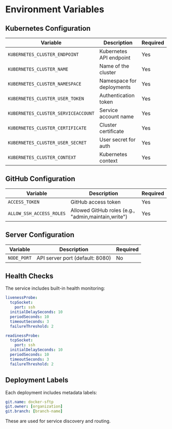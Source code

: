 # Environment Variables

## Kubernetes Configuration

| Variable | Description | Required |
|----------|-------------|----------|
| `KUBERNETES_CLUSTER_ENDPOINT` | Kubernetes API endpoint | Yes |
| `KUBERNETES_CLUSTER_NAME` | Name of the cluster | Yes |
| `KUBERNETES_CLUSTER_NAMESPACE` | Namespace for deployments | Yes |
| `KUBERNETES_CLUSTER_USER_TOKEN` | Authentication token | Yes |
| `KUBERNETES_CLUSTER_SERVICEACCOUNT` | Service account name | Yes |
| `KUBERNETES_CLUSTER_CERTIFICATE` | Cluster certificate | Yes |
| `KUBERNETES_CLUSTER_USER_SECRET` | User secret for auth | Yes |
| `KUBERNETES_CLUSTER_CONTEXT` | Kubernetes context | Yes |

## GitHub Configuration

| Variable | Description | Required |
|----------|-------------|----------|
| `ACCESS_TOKEN` | GitHub access token | Yes |
| `ALLOW_SSH_ACCESS_ROLES` | Allowed GitHub roles (e.g., "admin,maintain,write") | Yes |

## Server Configuration

| Variable | Description | Required |
|----------|-------------|----------|
| `NODE_PORT` | API server port (default: 8080) | No |

## Health Checks

The service includes built-in health monitoring:

```yaml
livenessProbe:
  tcpSocket:
    port: ssh
  initialDelaySeconds: 10
  periodSeconds: 10
  timeoutSeconds: 3
  failureThreshold: 2

readinessProbe:
  tcpSocket:
    port: ssh
  initialDelaySeconds: 10
  periodSeconds: 10
  timeoutSeconds: 3
  failureThreshold: 2
```

## Deployment Labels

Each deployment includes metadata labels:
```yaml
git.name: docker-sftp
git.owner: [organization]
git.branch: [branch-name]
```

These are used for service discovery and routing.

